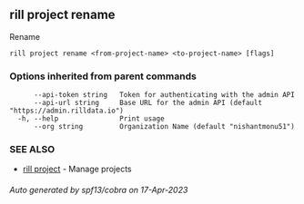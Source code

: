 ## rill project rename

Rename

```
rill project rename <from-project-name> <to-project-name> [flags]
```

### Options inherited from parent commands

```
      --api-token string   Token for authenticating with the admin API
      --api-url string     Base URL for the admin API (default "https://admin.rilldata.io")
  -h, --help               Print usage
      --org string         Organization Name (default "nishantmonu51")
```

### SEE ALSO

* [rill project](rill_project.md)	 - Manage projects

###### Auto generated by spf13/cobra on 17-Apr-2023
